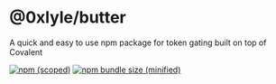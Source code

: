 # @0xlyle/butter
 A quick and easy to use npm package for token gating built on top of Covalent


[![npm (scoped)](https://img.shields.io/npm/v/@0xlyle/butter.svg)](https://www.npmjs.com/package/@0xlyle/butter)
[![npm bundle size (minified)](https://img.shields.io/bundlephobia/min/@0xlyle/butter.svg)](https://www.npmjs.com/package/@0xlyle/butter)
